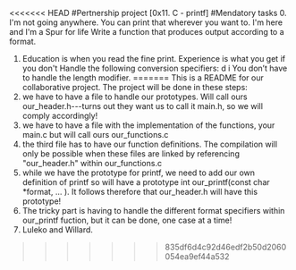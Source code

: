 
<<<<<<< HEAD
#Pertnership project [0x11. C - printf]
#Mendatory tasks
0. I'm not going anywhere. You can print that wherever you want to. I'm here and I'm a Spur for life
Write a function that produces output according to a format.
1. Education is when you read the fine print. Experience is what you get if you don't
Handle the following conversion specifiers:
d
i
You don’t have to handle the length modifier.
=======
This is a README for our collaborative project. The project will be done in these steps:
1. we have to have a file to handle our prototypes. Will call ours our_header.h---turns  out they want us to call it main.h, so we will comply accordingly!
2. we have to have a file with the implementation of the functions, your main.c but will call ours our_functions.c
3. the third file has to have our function definitions. The compilation will only be possible when these files are linked by referencing "our_header.h" within our_functions.c 
4. while we have the prototype for printf, we need to add our own definition of printf so will have a prototype int our_printf(const char *format, ... ). It follows therefore that our_header.h will have this prototype!
5. The tricky part is having to handle the different format specifiers within our_printf fuction, but it can be done, one case at a time!
6. Luleko and Willard.
>>>>>>> 835df6d4c92d46edf2b50d2060054ea9ef44a532
